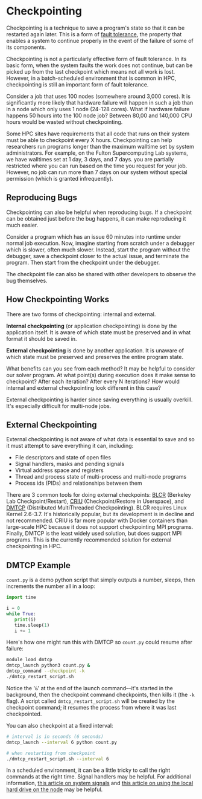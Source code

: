 ---
---

# Checkpointing

Checkpointing is a technique to save a program's state so that it can be restarted again later. This is a form of [fault tolerance](https://en.wikipedia.org/wiki/Fault_tolerance), the property that enables a system to continue properly in the event of the failure of some of its components.

Checkpointing is not a particularly effective form of fault tolerance. In its basic form, when the system faults the work does not continue, but can be picked up from the last checkpoint which means not all work is lost. However, in a batch-scheduled environment that is common in HPC, checkpointing is still an important form of fault tolerance.

Consider a job that uses 100 nodes (somewhere around 3,000 cores). It is significantly more likely that hardware failure will happen in such a job than in a node which only uses 1 node (24-128 cores). What if hardware failure happens 50 hours into the 100 node job? Between 80,00 and 140,000 CPU hours would be wasted without checkpointing.

Some HPC sites have requirements that all code that runs on their system must be able to checkpoint every X hours. Checkpointing can help researchers run programs longer than the maximum walltime set by system administrators. For example, on the Fulton Supercomputing Lab systems, we have walltimes set at 1 day, 3 days, and 7 days. you are partially restricted where you can run based on the time you request for your job. However, no job can run more than 7 days on our system without special permission (which is granted infrequently).



## Reproducing Bugs

Checkpointing can also be helpful when reproducing bugs. If a checkpoint can be obtained just before the bug happens, it can make reproducing it much easier.

Consider a program which has an issue 60 minutes into runtime under normal job execution. Now, imagine starting from scratch under a debugger which is slower, often much slower. Instead, start the program without the debugger, save a checkpoint closer to the actual issue, and terminate the program. Then start from the checkpoint under the debugger.

The checkpoint file can also be shared with other developers to observe the bug themselves.



## How Checkpointing Works

There are two forms of checkpointing: internal and external.

**Internal checkpointing** (or application checkpointing) is done by the application itself. It is aware of which state must be preserved and in what format it should be saved in.

**External checkpointing** is done by another application. It is unaware of which state must be preserved and preserves the entire program state. 

What benefits can you see from each method? It may be helpful to consider our solver program. At what point(s) during execution does it make sense to checkpoint? After each iteration? After every N iterations? How would internal and external checkpointing look different in this case?

External checkpointing is harder since saving everything is usually overkill. It's especially difficult for multi-node jobs.



## External Checkpointing

External checkpointing is not aware of what data is essential to save and so it must attempt to save everything it can, including:

- File descriptors and state of open files
- Signal handlers, masks and pending signals
- Virtual address space and registers
- Thread and process state of multi-process and multi-node programs
- Process ids (PIDs) and relationships between them

There are 3 common tools for doing external checkpoints: [BLCR](LINKhttps://crd.lbl.gov/divisions/amcr/computer-science-amcr/class/research/past-projects/BLCR/) (Berkeley Lab Checkpoint/Restart), [CRIU](LNKhttps://criu.org/Main_Page) (Checkpoint/Restore in Userspace), and [DMTCP](LINKhttp://dmtcp.sourceforge.net/) (Distributed MultiThreaded Checkpointing). BLCR requires Linux Kernel 2.6-3.7. It's historically popular, but its development is in decline and not recommended. CRIU is far more popular with Docker containers than large-scale HPC because it does not support checkpointing MPI programs. Finally, DMTCP is the least widely used solution, but does support MPI programs. This is the currently recommended solution for external checkpointing in HPC.



## DMTCP Example

`count.py` is a demo python script that simply outputs a number, sleeps, then increments the number all in a loop:

```python
import time

i = 0
while True:
   print(i)
   time.sleep(1)
   i += 1
```

Here's how one might run this with DMTCP so `count.py` could resume after failure:

```bash
module load dmtcp
dmtcp_launch python3 count.py &
dmtcp_command --checkpoint -k
./dmtcp_restart_script.sh
```

Notice the '`&`' at the end of the launch command–-it's started in the background, then the checkpoint command checkpoints, then kills it (the `-k` flag). A script called `dmtcp_restart_script.sh` will be created by the checkpoint command; it resumes the process from where it was last checkpointed.

You can also checkpoint at a fixed interval:

```bash
# interval is in seconds (6 seconds)
dmtcp_launch --interval 6 python count.py

# when restarting from checkpoint
./dmtcp_restart_script.sh --interval 6
```

In a scheduled environment, it can be a little tricky to call the right commands at the right time. Signal handlers may be helpful. For additional information, [this article on system signals](https://rc.byu.edu/wiki/index.php?page=How+can+I+handle+system+signals+in+my+job%3F) and [this article on using the local hard drive on the node](https://rc.byu.edu/wiki/index.php?page=How+do+I+use+the+local+hard+drive+on+the+node%3F) may be helpful.

